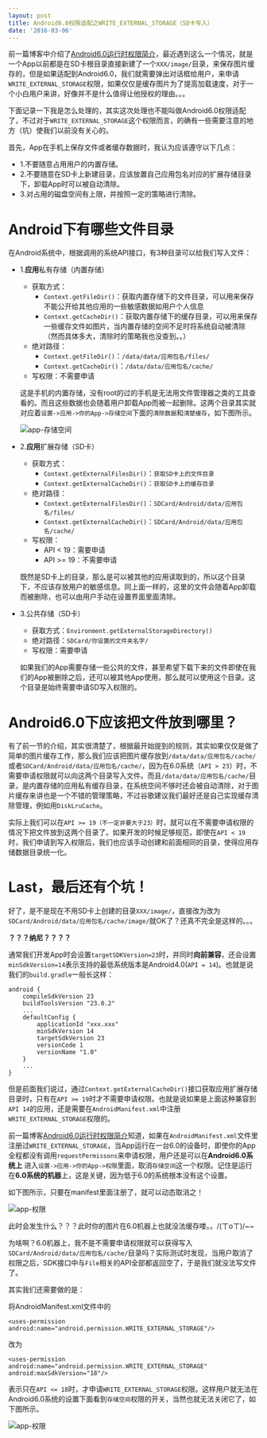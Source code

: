 ```yaml
---
layout: post
title: Android6.0权限适配之WRITE_EXTERNAL_STORAGE（SD卡写入）
date: '2016-03-06'
---
```


前一篇博客中介绍了[Android6.0运行时权限简介](http://unclechen.github.io/2016/03/05/Android6.0运行时权限简介/)，最近遇到这么一个情况，就是一个App以前都是在SD卡根目录直接新建了一个`XXX/image/`目录，来保存图片缓存的，但是如果适配到Android6.0，我们就需要弹出对话框给用户，来申请`WRITE_EXTERNAL_STORAGE`权限，如果仅仅是缓存图片为了提高加载速度，对于一个小白用户来讲，好像并不是什么值得让他授权的理由。。。

下面记录一下我是怎么处理的，其实这次处理也不能叫做Android6.0权限适配了，不过对于`WRITE_EXTERNAL_STORAGE`这个权限而言，的确有一些需要注意的地方（坑）使我们以前没有关心的。

首先，App在手机上保存文件或者缓存数据时，我认为应该遵守以下几点：

- 1.不要随意占用用户的内置存储。
- 2.不要随意在SD卡上新建目录，应该放置自己应用包名对应的扩展存储目录下，卸载App时可以被自动清除。
- 3.对占用的磁盘空间有上限，并按照一定的策略进行清除。


# Android下有哪些文件目录

在Android系统中，根据调用的系统API接口，有3种目录可以给我们写入文件：

- 1.**应用**私有存储（内置存储）
	- 获取方式：
		- `Context.getFileDir()`：获取内置存储下的文件目录，可以用来保存不能公开给其他应用的一些敏感数据如用户个人信息
		- `Context.getCacheDir()`：获取内置存储下的缓存目录，可以用来保存一些缓存文件如图片，当内置存储的空间不足时将系统自动被清除（然而具体多大，清除时的策略我也没查到。。）
	- 绝对路径：
		- `Context.getFileDir()`：`/data/data/应用包名/files/`
		- `Context.getCacheDir()`：`/data/data/应用包名/cache/`
	- 写权限：不需要申请
	
	这是手机的内置存储，没有root的过的手机是无法用文件管理器之类的工具查看的。而且这些数据也会随着用户卸载App而被一起删除。这两个目录其实就对应着`设置->应用->你的App->存储空间`下面的`清除数据`和`清楚缓存`，如下图所示。
	
	![app-存储空间](/content/images/app-storage.png)
	
- 2.**应用**扩展存储（SD卡）
	- 获取方式：
		- `Context.getExternalFilesDir()`：`获取SD卡上的文件目录`
		- `Context.getExternalCacheDir()`：`获取SD卡上的缓存目录`
	- 绝对路径：
		 - `Context.getExternalFilesDir()`：`SDCard/Android/data/应用包名/files/`
		- `Context.getExternalCacheDir()`：`SDCard/Android/data/应用包名/cache/`
	- 写权限：
		- API < 19：需要申请
		- API >= 19：不需要申请
		
	既然是SD卡上的目录，那么是可以被其他的应用读取到的，所以这个目录下，不应该存放用户的敏感信息。同上面一样的，这里的文件会随着App卸载而被删除，也可以由用户手动在设置界面里面清除。	
	
- 3.公共存储（SD卡）
	- 获取方式：`Environment.getExternalStorageDirectory()`
	- 绝对路径：`SDCard/你设置的文件夹名字/`
	- 写权限：需要申请
	
	如果我们的App需要存储一些公共的文件，甚至希望下载下来的文件即使在我们的App被删除之后，还可以被其他App使用，那么就可以使用这个目录。这个目录是始终需要申请SD写入权限的。
	
# Android6.0下应该把文件放到哪里？

有了前一节的介绍，其实很清楚了，根据最开始提到的规则，其实如果仅仅是做了简单的图片缓存工作，那么我们应该把图片缓存放到`/data/data/应用包名/cache/`或者`SDCard/Android/data/应用包名/cache/`，因为在6.0系统（`API > 23`）时，不需要申请权限就可以向这两个目录写入文件。而且`/data/data/应用包名/cache/`目录，是内置存储的应用私有缓存目录，在系统空间不够时还会被自动清除，对于图片缓存来讲也是一个不错的管理策略，不过谷歌建议我们最好还是自己实现缓存清除管理，例如用`DiskLruCache`。

实际上我们可以在`API >= 19（不一定非要大于23）`时，就可以在不需要申请权限的情况下把文件放到这两个目录了。如果开发的时候足够规范，即使在`API < 19`时，我们申请到写入权限后，我们也应该手动创建和前面相同的目录，使得应用存储数据目录统一化。


# Last，最后还有个坑！

好了，是不是现在不用SD卡上创建的目录`XXX/image/`，直接改为改为`SDCard/Android/data/应用包名/cache/image/`就OK了？还真不完全是这样的。。。

**？？？纳尼？？？？**

通常我们开发App时会设置`targetSDKVersion=23`时，并同时**向前兼容**，还会设置`minSdkVersion=14`表示支持的最低系统版本是Android4.0(`API = 14`)。也就是说我们的`build.gradle`一般长这样：

```
android {
    compileSdkVersion 23
    buildToolsVersion "23.0.2"
    ...
    defaultConfig {
        applicationId "xxx.xxx"
        minSdkVersion 14
        targetSdkVersion 23
        versionCode 1
        versionName "1.0"
    }
    ...
}
```

但是前面我们说过，通过`Context.getExternalCacheDir()`接口获取应用扩展存储目录时，只有在`API >= 19`时才不需要申请权限。也就是说如果是上面这种兼容到`API 14`的应用，还是需要在`AndroidManifest.xml`中注册`WRITE_EXTERNAL_STORAGE`权限的。

前一篇博客[Android6.0运行时权限简介](http://unclechen.github.io/2016/03/05/Android6.0运行时权限简介/)知道，如果在`AndroidManifest.xml`文件里注册过`WRITE_EXTERNAL_STORAGE`，当App运行在一台6.0的设备时，即使你的App全程都没有调用`requestPermissons`来申请权限，用户还是可以在**Android6.0系统上** 进入`设置->应用->你的App->权限`里面，取消`存储空间`这一个权限。记住是运行在**6.0系统的机器**上，这是关键，因为低于6.0的系统根本没有这个设置。

如下图所示，只要在manifest里面注册了，就可以动态取消之！

![app-权限](/content/images/app-perm-before.png)

此时会发生什么？？？此时你的图片在6.0机器上也就没法缓存喽。。/(ㄒoㄒ)/~~  

为啥啊？6.0机器上，我不是不需要申请权限就可以获得写入`SDCard/Android/data/应用包名/cache/`目录吗？实际测试时发现，当用户取消了权限之后，SDK接口中与`File`相关的API全部都返回空了，于是我们就没法写文件了。

其实我们还需要做的是：

将AndroidManifest.xml文件中的

```
<uses-permission android:name="android.permission.WRITE_EXTERNAL_STORAGE"/>

```
改为

```
<uses-permission android:name="android.permission.WRITE_EXTERNAL_STORAGE"
android:maxSdkVersion="18"/>

```

表示只在`API <= 18`时，才申请`WRITE_EXTERNAL_STORAGE`权限。这样用户就无法在Android6.0系统的设置下面看到`存储空间`权限的开关，当然也就无法关闭它了，如下图所示。

![app-权限](/content/images/app-perm-after.png)










